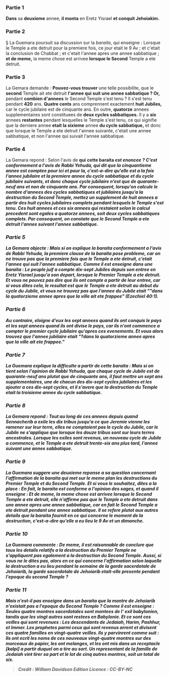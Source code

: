 
### Partie 1
<b>Dans</b> sa <b>deuxieme</b> annee, <b>il monta</b> en Eretz Yisrael <b>et conquit Jehoiakim.</b>

### Partie 2
§ La Guemara poursuit sa discussion sur la <i>baraita</i>, qui enseigne : Lorsque le Temple a ete detruit pour la premiere fois, ce jour etait le 9 Av ; et c'etait la conclusion de Chabbat ; et c'etait l'annee apres une annee sabbatique ; <b>et de meme,</b> la meme chose est arrivee <b>lorsque le Second</b> Temple a ete detruit.

### Partie 3
La Gemara demande : <b>Pouvez-vous trouver</b> une telle possibilite, que le <b>second</b> Temple ait ete detruit <b>l'annee qui suit une annee sabbatique ? Or,</b> pendant <b>combien d'annees</b> le Second Temple s'est tenu ? </b> Il s'est tenu pendant <b>420</b> ans. <b>Quatre cents</b> ans comprennent exactement <b>huit Jubiles,</b> car le cycle jubilaire est de cinquante ans. En outre, <b>quatorze</b> annees supplementaires sont constituees de <b>deux cycles sabbatiques.</b> Il y a <b>six</b> annees <b>restantes</b> pendant lesquelles le Temple s'est tenu, ce qui signifie que la derniere annee <b>etait la sixieme</b> annee <b>du cycle sabbatique,</b> et donc que lorsque le Temple a ete detruit l'annee suivante, c'etait une annee sabbatique, et non l'annee qui suivait l'annee sabbatique.

### Partie 4
La Gemara repond : Selon l'avis de <b>qui</b> <b>cette <b>baraita</b> <i>est enoncee ? <b>C'est</b> conformement a l'avis de <b>Rabbi Yehuda, qui dit</b> que <b>la cinquantieme annee est comptee pour ici et pour la,</b> c'est-a-dire qu'elle est a la fois l'annee jubilaire et la premiere annee du cycle sabbatique et du cycle jubilaire suivants, et donc chaque cycle jubilaire n'est que de quarante-neuf ans et non de cinquante ans. Par consequent, lorsqu'on calcule le nombre d'annees des cycles sabbatiques et jubilaires jusqu'a la destruction du Second Temple, <b>mettez</b> un supplement de <b>huit</b> annees <b>a partir des huit</b> cycles jubilaires complets pendant lesquels le Temple s'est tenu. Ces huit annees <b>et ces six</b> annees qui restaient selon le calcul precedent <b>sont egales a quatorze</b> annees, soit deux cycles sabbatiques complets. Par consequent, <b>on constate que</b> le Second Temple <b>a ete detruit l'annee suivant l'annee sabbatique</b>.

### Partie 5
La Gemara objecte : Mais <b>si</b> on explique la <i>baraita</i> conformement a l'avis de <b>Rabbi Yehuda,</b> la premiere clause de la <i>baraita</i> pose probleme, car <b>on ne trouve pas</b> que <b>la premiere</b> fois que le Temple a ete detruit, c'etait l'annee qui suit l'annee sabbatique. <b>Comme il est enseigne</b> dans une <i>baraita</i> : <b>Le peuple juif a compte dix-sept Jubiles depuis son entree en Eretz</b> Yisrael <b>jusqu'a son depart,</b> lorsque le Premier Temple a ete detruit. <b>Et vous ne pouvez pas dire</b> que <b>ils ont compte a partir de leur entree, car si vous dites cela, le resultat est</b> que <b>le Temple a ete detruit au debut du cycle du Jubile</b>, <b>et vous ne trouvez pas</b> que l'annee du Jubile etait <b>""dans la quatorzieme annee apres que la ville ait ete frappee"</b> (Ezechiel 40:1).

### Partie 6
<b>Au contraire, eloigne d'eux</b> les <b>sept</b> annees <b>quand ils ont conquis</b> le pays <b>et</b> les <b>sept</b> annees <b>quand ils ont divise</b> le pays, car ils n'ont commence a compter le premier cycle jubilaire qu'apres ces evenements. <b>Et vous</b> alors <b>trouvez</b> que l'annee jubilaire etait <b>"?dans la quatorzieme annee apres que la ville ait ete frappee."</b>

### Partie 7
La Guemara explique la difficulte a partir de cette <i>baraita</i> : <b>Mais si</b> on tient selon l'opinion de <b>Rabbi Yehuda,</b> que chaque cycle de Jubile est de quarante-neuf ans plutot que de cinquante ans, il faut <b>mettre</b> un <b>sept ans</b> supplementaires, une <b>de chacun des dix-sept cycles jubilaires</b> et les <b>ajouter</b> a ces dix-sept cycles, et il s'avere que la destruction du Temple <b>etait la troisieme</b> annee <b>du cycle sabbatique</b>.

### Partie 8
La Gemara repond : Tout au long de <b>ces annees depuis</b> quand <b>Sennacherib a exile</b> les dix tribus <b>jusqu'a ce que Jeremie vienne les ramener</b> sur leur terre, <b>elles ne comptaient pas</b> le cycle du Jubile, car le Jubile ne s'applique que lorsque les douze tribus sont sur leurs terres ancestrales. Lorsque les exiles sont revenus, un nouveau cycle de Jubile a commence, et le Temple a ete detruit trente-six ans plus tard, l'annee suivant une annee sabbatique.

### Partie 9
La Guemara suggere une deuxieme reponse a sa question concernant l'affirmation de la <i>baraita</i> qui met sur le meme plan les destructions du Premier Temple et du Second Temple. <b>Et si vous le souhaitez, dites</b> a la place : <b>En fait,</b> le <i>baraita</i> est conforme a l'opinion des <b>sages, et quand il enseigne : Et de meme,</b> la meme chose est arrivee <b>lorsque le Second</b> Temple a ete detruit, elle n'affirme pas que le Temple a ete detruit dans une annee apres une annee sabbatique, car en fait le Second Temple a ete detruit pendant une annee sabbatique. Il se refere plutot <b>aux autres</b> details que la <i>baraita</i> fournit en ce qui concerne le moment de la destruction, c'est-a-dire qu'elle a eu lieu le 9 Av et un dimanche.

### Partie 10
La Guemara commente : <b>De meme, il est raisonnable</b> de conclure que tous les details relatifs a la destruction du Premier Temple ne s'appliquent pas egalement a la destruction du Second Temple. <b>Aussi, si vous ne le dites pas,</b> alors en ce qui concerne l'affirmation selon laquelle la destruction a eu lieu pendant la semaine de la garde sacerdotale de Jehoiarib, <b>la garde sacerdotale de Jehoiarib etait-elle presente pendant</b> l'epoque du <b>second</b> Temple ?

### Partie 11
<b>Mais n'est-il pas enseigne</b> dans un <i>baraita</i> que la montre de Jehoiarib n'existait pas a l'epoque du Second Temple ? Comme il est enseigne : Seules <b>quatre montres sacerdotales sont montees de l'</b> <b>exil babylonien,</b> tandis que les vingt autres sont restees en Babylonie. Et ce sont ces veilles qui sont revenues : Les descendants de <b>Jedaiah, Harim, Pashhur, et Immer. Les prophetes parmi</b> ceux qui sont revenus <b>arrent et divisent</b> ces quatre familles <b>en vingt-quatre veilles.</b> Ils y parvinrent comme suit : Ils ont ecrit les noms de ces nouveaux vingt-quatre montres sur des morceaux de papier, les ont <b>melanges, et les ont mis dans un receptacle [<i>kalpi</i>]</b> a partir duquel on a tire au sort. Un representant de la famille de <b>Jedaiah vint tirer sa part et le lot de</b> cinq <b>autres</b> montres, soit un total de <b>six.</b>

>Credit : William Davidson Edition
>Licence : CC-BY-NC